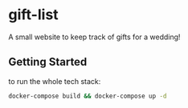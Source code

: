 # gift-list
A small website to keep track of gifts for a wedding!

## Getting Started

to run the whole tech stack:

```bash
docker-compose build && docker-compose up -d
```